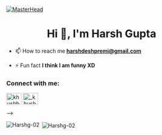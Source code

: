 [![MasterHead](https://media-exp1.licdn.com/dms/image/C4E16AQGDLURwP-MxHQ/profile-displaybackgroundimage-shrink_350_1400/0/1624432677770?e=1649894400&v=beta&t=9ftvnINumN5h6vFaR-FyTOl-2Ov9sR28qcB_c-SqH5k)](https://khushboogoel01.github.io)
<h1 align="center">Hi 👋, I'm Harsh Gupta</h1>


<!-- <p align="left"> <img src="https://komarev.com/ghpvc/?username=khushboogoel01&label=Profile%20views&color=129e00&style=plastic" alt="khushboogoel01" /> </p>
<img align="right" alt="Coding" width="400" src="https://cdn.dribbble.com/users/2646423/screenshots/5507196/computer.gif">
 -->

- 📫 How to reach me **harshdeshpremi@gmail.com**

- ⚡ Fun fact **I think I am funny XD**


<h3 align="left">Connect with me:</h3>
<p align="left">

<a href="https://linkedin.com/in/khushboogoel01" target="blank"><img align="center" src="https://cdn.jsdelivr.net/npm/simple-icons@3.0.1/icons/linkedin.svg" alt="khushboogoel01" height="30" width="40" /></a>
<a href="https://instagram.com/_khushboo.goel" target="blank"><img align="center" src="https://cdn.jsdelivr.net/npm/simple-icons@3.0.1/icons/instagram.svg" alt="_khushboo.goel" height="30" width="40" /></a>

</p>


-->
<p><img align="left" src="https://github-readme-stats.vercel.app/api/top-langs?username=Harshg-02&show_icons=true&locale=en&layout=compact" alt="Harshg-02" /></p>

<p>&nbsp;<img align="center" src="https://github-readme-stats.vercel.app/api?username=Harshg-02&show_icons=true&locale=en" alt="Harshg-02" /></p>





